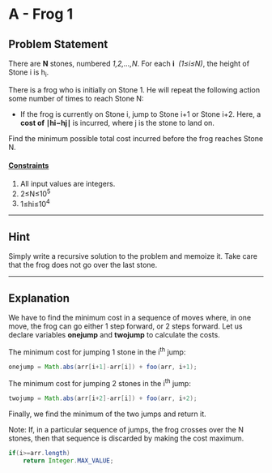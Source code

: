 # A - Frog 1
## Problem Statement

There are **N** stones, numbered *1,2,…,N*. For each **i** &nbsp;*(1≤i≤N)*, the height of Stone i is h<sub>i</sub>​.

There is a frog who is initially on Stone 1. He will repeat the following action some number of times to reach Stone N:

- If the frog is currently on Stone i, jump to Stone i+1 or Stone i+2. Here, a **cost of ∣hi​−hj​∣** is incurred, where j is the stone to land on.

Find the minimum possible total cost incurred before the frog reaches Stone N.

#### <u>Constraints</u>
1. All input values are integers.
2. 2≤N≤10<sup>5</sup>
3. 1≤hi​≤10<sup>4</sup>

---

## Hint
Simply write a recursive solution to the problem and memoize it. Take care that the frog does not go over the last stone.

---

## Explanation

We have to find the minimum cost in a sequence of moves where, in one move, the frog can go either 1 step forward, or 2 steps forward. Let us declare variables **onejump** and **twojump** to calculate the costs.

The minimum cost for jumping 1 stone in the i<sup>th</sup> jump: 

``` Java
onejump = Math.abs(arr[i+1]-arr[i]) + foo(arr, i+1);
```

The minimum cost for jumping 2 stones in the i<sup>th</sup> jump: 

``` Java
twojump = Math.abs(arr[i+2]-arr[i]) + foo(arr, i+2);
```

Finally, we find the minimum of the two jumps and return it.

Note: If, in a particular sequence of jumps, the frog crosses over the N stones, then that sequence is discarded by making the cost maximum.

``` Java
if(i>=arr.length)
    return Integer.MAX_VALUE;
```